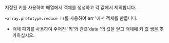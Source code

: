 지정된 키를 사용하여 배열에서 객체를 생성하고 각 값에서 제외합니다.

-`array.prototype.reduce ()`를 사용하여`arr '에서 객체를 만듭니다.
- 객체 파괴를 사용하여 주어진 '키'와 관련`data '의 값을 얻고 객체에 키 값 쌍을 추가하십시오.